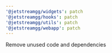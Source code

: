 ```yaml
---
'@jetstreamgg/widgets': patch
'@jetstreamgg/hooks': patch
'@jetstreamgg/utils': patch
'@jetstreamgg/webapp': patch
---
```


Remove unused code and dependencies
